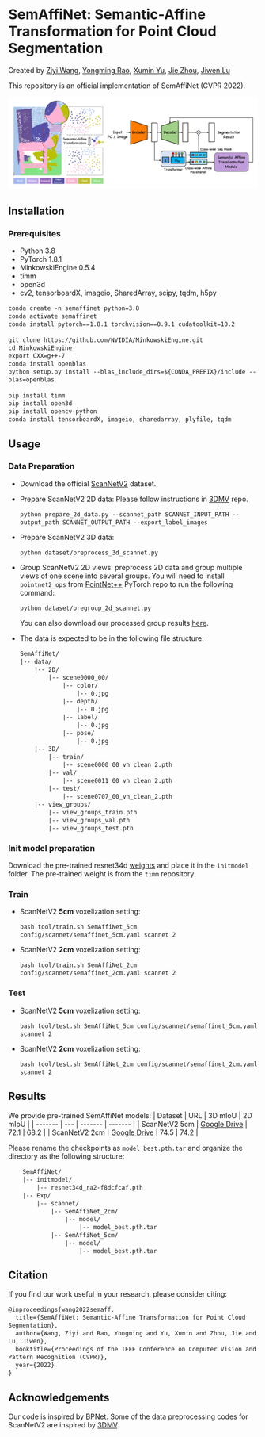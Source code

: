# SemAffiNet: Semantic-Affine Transformation for Point Cloud Segmentation
Created by [Ziyi Wang](https://wangzy22.github.io/), [Yongming Rao](https://raoyongming.github.io/), [Xumin Yu](https://yuxumin.github.io/), [Jie Zhou](https://scholar.google.com/citations?user=6a79aPwAAAAJ&hl=en&authuser=1), [Jiwen Lu](https://scholar.google.com/citations?user=TN8uDQoAAAAJ&hl=zh-CN)

This repository is an official implementation of SemAffiNet (CVPR 2022).

![intro](fig/semaffinet.png)

## Installation

### Prerequisites

- Python 3.8
- PyTorch 1.8.1
- MinkowskiEngine 0.5.4
- timm
- open3d
- cv2, tensorboardX, imageio, SharedArray, scipy, tqdm, h5py

```
conda create -n semaffinet python=3.8
conda activate semaffinet
conda install pytorch==1.8.1 torchvision==0.9.1 cudatoolkit=10.2

git clone https://github.com/NVIDIA/MinkowskiEngine.git
cd MinkowskiEngine
export CXX=g++-7
conda install openblas
python setup.py install --blas_include_dirs=${CONDA_PREFIX}/include --blas=openblas

pip install timm
pip install open3d
pip install opencv-python
conda install tensorboardX, imageio, sharedarray, plyfile, tqdm
```

## Usage

### Data Preparation

- Download the official [ScanNetV2](https://github.com/ScanNet/ScanNet) dataset.

- Prepare ScanNetV2 2D data:
    Please follow instructions in [3DMV](https://github.com/angeladai/3DMV/tree/master/prepare_data) repo.
    ```
    python prepare_2d_data.py --scannet_path SCANNET_INPUT_PATH --output_path SCANNET_OUTPUT_PATH --export_label_images
    ```

- Prepare ScanNetV2 3D data:
    ```
    python dataset/preprocess_3d_scannet.py
    ```

- Group ScanNetV2 2D views: preprocess 2D data and group multiple views of one scene into several groups.
 You will need to install `pointnet2_ops` from [PointNet++](https://github.com/erikwijmans/Pointnet2_PyTorch/tree/master/pointnet2_ops_lib) PyTorch repo to run the following command:
    ```
    python dataset/pregroup_2d_scannet.py
    ```
    You can also download our processed group results [here](https://drive.google.com/drive/folders/1qgOuSVjtH_gQZRobQ3p4iwesHDVV9nMu?usp=sharing). 

- The data is expected to be in the following file structure:
    ```
    SemAffiNet/
    |-- data/
        |-- 2D/
            |-- scene0000_00/
                |-- color/
                    |-- 0.jpg
                |-- depth/
                    |-- 0.jpg
                |-- label/
                    |-- 0.jpg
                |-- pose/
                    |-- 0.jpg
        |-- 3D/
            |-- train/
                |-- scene0000_00_vh_clean_2.pth
            |-- val/
                |-- scene0011_00_vh_clean_2.pth
            |-- test/
                |-- scene0707_00_vh_clean_2.pth
        |-- view_groups/
            |-- view_groups_train.pth
            |-- view_groups_val.pth
            |-- view_groups_test.pth
    ```
    
### Init model preparation
Download the pre-trained resnet34d [weights](https://github.com/rwightman/pytorch-image-models/releases/download/v0.1-weights/resnet34d_ra2-f8dcfcaf.pth) and place it in the `initmodel` folder. The pre-trained weight is from the `timm` repository.
### Train

- ScanNetV2 **5cm** voxelization setting:
    ```
    bash tool/train.sh SemAffiNet_5cm config/scannet/semaffinet_5cm.yaml scannet 2
    ```
- ScanNetV2 **2cm** voxelization setting:
    ```
    bash tool/train.sh SemAffiNet_2cm config/scannet/semaffinet_2cm.yaml scannet 2
    ```

### Test

- ScanNetV2 **5cm** voxelization setting:
    ```
    bash tool/test.sh SemAffiNet_5cm config/scannet/semaffinet_5cm.yaml scannet 2
    ```
- ScanNetV2 **2cm** voxelization setting:
    ```
    bash tool/test.sh SemAffiNet_2cm config/scannet/semaffinet_2cm.yaml scannet 2
    ```

## Results

We provide pre-trained SemAffiNet models:
| Dataset | URL | 3D mIoU | 2D mIoU |
| ------- | --- | ------- | ------- |
| ScanNetV2 5cm | [Google Drive](https://drive.google.com/file/d/16ghVzxbm05Sn4h8t7Ogr2LKJwqlZRgWI/view?usp=sharing)  | 72.1 | 68.2 |
| ScanNetV2 2cm | [Google Drive](https://drive.google.com/file/d/1rL_jVnJGRmGDcg4_0MRLug4s6qx0nF5O/view?usp=sharing)  | 74.5 | 74.2 |

Please rename the checkpoints as `model_best.pth.tar` and organize the directory as the following structure:
```
    SemAffiNet/
    |-- initmodel/
        |-- resnet34d_ra2-f8dcfcaf.pth
    |-- Exp/
        |-- scannet/
            |-- SemAffiNet_2cm/
                |-- model/
                    |-- model_best.pth.tar
            |-- SemAffiNet_5cm/
                |-- model/
                    |-- model_best.pth.tar
```

## Citation
If you find our work useful in your research, please consider citing: 
```
@inproceedings{wang2022semaff,
  title={SemAffiNet: Semantic-Affine Transformation for Point Cloud Segmentation},
  author={Wang, Ziyi and Rao, Yongming and Yu, Xumin and Zhou, Jie and Lu, Jiwen},
  booktitle={Proceedings of the IEEE Conference on Computer Vision and Pattern Recognition (CVPR)},
  year={2022}
}
```

## Acknowledgements

Our code is inspired by [BPNet](https://github.com/wbhu/BPNet). Some of the data preprocessing codes for ScanNetV2 are inspired by [3DMV](https://github.com/angeladai/3DMV/tree/master/prepare_data).

